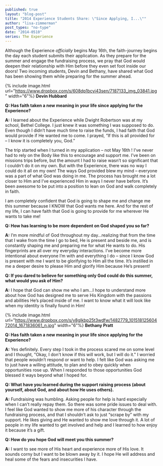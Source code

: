```yaml
---
published: true
layout: "blog-post"
title: "2014 Experience Students Share: \"Since Applying, I...\""
author: "lisa-zimmerman"
post_types: "no-type"
date: "2014-0510"
series: The Experience
---
```


Although the Experience *officially* begins May 16th, the faith-journey begins the day each student submits their application.  As they prepare for the summer and engage the fundraising process, we pray that God would deepen their relationship with Him before they even set foot inside our doors!  Two incoming students, Devin and Bethany, have shared what God has been showing them while preparing for the summer ahead.

{% include image.html url="https://www.dropbox.com/s/608dp1bcyi43sen/7187133_img_03841.jpg" width="6"%} **Devin Hubbard** 

**Q: Has faith taken a new meaning in your life since applying for the Experience?**

**A:** I learned about the Experience while Dwight Robertson was at my school, Bethel College.  I just knew it was something I was supposed to do.  Even though I didn’t have much time to raise the funds, I had faith that God would provide if He wanted me to come.  I prayed, “If this is all provided for – I know it is completely you, God.”

The trip started when I turned in my application – not May 16th !  I’ve never had to rely on the Body like this to encourage and support me.  I’ve been on missions trips before, but the amount I had to raise wasn’t so significant that I couldn’t do it on my own.  But with the Experience, there was no way I could do it all on my own!  The ways God provided blew my mind – everyone was a part of what God was doing in me.  The process has brought me a lot closer to Him and I’ve experienced Him in ways I never have before.  It’s been awesome to be put into a position to lean on God and walk completely in faith. 

I am completely confident that God is going to shape me and change me this summer because I KNOW that God wants me here.  And for the rest of my life, I can have faith that God is going to provide for me wherever He wants to take me!

**Q: How has learning to be more dependent on God shaped you so far?**

**A:** I’m more mindful of God throughout my day…realizing that from the time that I wake from the time I go to bed, He is present and beside me, and is constantly shaping me and preparing me for what He wants to do.  His fingerprints are all over my everyday interactions.  I’ve become more intentional about everyone I’m with and everything I do – since I know God is present with me I want to be glorifying to Him all the time.  It’s instilled in me a deeper desire to please Him and glorify Him because He’s present!

**Q: If you dared to believe for something only God could do this summer, what would you ask of Him?**

**A:** I hope that God can show me who I am…I hope to understand more about how God has designed me to serve His Kingdom with the passions and abilities He’s placed inside of me.  I want to know what it will look like when my identity is finally found in Him!

{% include image.html url="https://www.dropbox.com/s/y8glkbp25t3wdfw/1482779_10151812560472014_1671836061_n.jpg" width="6"%} **Bethany Pratt**

**Q: Has faith taken a new meaning in your life since applying for the Experience?**

**A:** Yes definitely.  Every step I took in the process scared me on some level and I thought, "Okay, I don't know if this will work, but I will do it."  I worried that people wouldn’t respond or want to help.  I felt like God was asking me to just have a willing attitude, to plan and to obey quickly when opportunities rose up.  When I responded to those opportunities God blessed it ways beyond what I hoped for. 

**Q: What have you learned during the support raising process (about yourself, about God, and about how He uses others).**

**A:** Fundraising was humbling.  Asking people for help is hard especially when I can’t really repay them. So there was some pride issues to deal with.  I feel like God wanted to show me more of his character through the fundraising process, and that I shouldn’t ask to just “scrape by” with my support.  He likes giving and He wanted to show me love through it.  A lot of people in my life wanted to get involved and help and I learned to how enjoy it because it’s a gift. 

**Q: How do you hope God will meet you this summer?**

**A:** I want to see more of His heart and experience more of His love.  It sounds corny but I want to be blown away by it.  I hope He will address and heal some of the fears and insecurities I have.